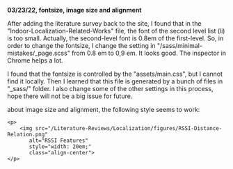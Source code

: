 **03/23/22, fontsize, image size and alignment**

After adding the literature survey back to the site, I found that in the "Indoor-Localization-Related-Works" file, the font of the second level list (li) is too small. Actually, the second-level font is 0.8em of the first-level. 
So, in order to change the fontsize, I change the setting in "/sass/minimal-mistakes/_page.scss" from 0.8 em to 0,9 em. It looks good. 
The inspector in Chrome helps a lot.

I found that the fontsize is controlled by the "assets/main.css", but I cannot find it locally. Then I learned that this file is generated by a bunch of files in "_sass/" folder.
I also change some of the other settings in this process, hope there will not be a big issue for future.

about image size and alignment, the following style seems to work:

```
<p>
	<img src="/Literature-Reviews/Localization/figures/RSSI-Distance-Relation.png" 
       alt="RSSI Features" 
       style="width: 20em;" 
       class="align-center">
</p>
```




